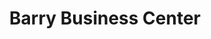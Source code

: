 ---
title: "Barry Business Center"
url: /monrovia/barry-business-center-un-drive/
shop: electronics
---